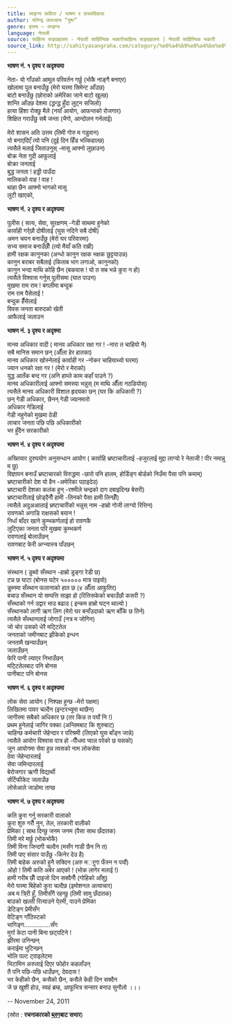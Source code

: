 ```yaml
---
title: व्यङ्ग्य कविता / भाषण र वास्तविकता
author: योगेन्द्र उपाध्याय “पुष्प”
genre: हास्य – व्यङ्ग्य
language: नेपाली
source: साहित्य सङ्ग्रहालय - नेपाली साहित्यिक भकारीसाहित्य सङ्ग्रहालय | नेपाली साहित्यिक भकारी
source_link: http://sahityasangraha.com/category/%e0%a4%b9%e0%a4%be%e0%a4%b8%e0%a5%8d%e0%a4%af-%e0%a4%b5%e0%a5%8d%e0%a4%af%e0%a4%99%e0%a5%8d%e0%a4%97%e0%a5%8d%e0%a4%af/
---
```


**भाषण नं. १ दृश्य र अदृश्यमा**

नेता- यो गाँउको आमूल परिवर्तन गर्छु (भोकै नाङ्गै बनाएर)  
खोलामा पुल बनाउँछु (मेरो घरमा सिमेन्ट आँउछ)  
बाटो बनाउँछु (छोराको अमेरिका जाने बाटो खुल्छ)  
शान्ति आँउछ देशमा (द्धन्द्ध हुँदा लुट्न सजिलो)  
हत्या हिंशा रोक्छु मैले (नयाँ आयोग, आफन्तको रोजगार)  
शिक्षित गराउँछु सबै जन्ता (भैगो, आन्दोलन गर्नलाई)

मेरो शासन अति उत्तम (तिमी गोरु म गडुवान)  
यो बनाएदिएँ त्यो पनि (दुई दिन हिँड भत्किहाल्छ)  
त्यसैले मलाई जिताउनुस् -मासु आफ्नो लुछाउन)  
बोक्र नेता गुदी आफूलाई  
बोक्रा जनताई  
बुद्ध जनता ! हड्डी पाउँदा  
मालिकको वाह ! वाह !  
थाहा छैन आफ्नो भागको मासु  
लुटी खाएको,

**भाषण नं. २ दृश्य र अदृश्यमा**

पुलीस ( सत्य, सेवा, सुरक्षणम् -गेडी साथमा हुनेको  
कार्वाही गर्र्छौ दोषीलाई (घुस नदिने सबै दोषी)  
अमन चयन बनाउँछु (मेरो घर परिवारमा)  
सभ्य समाज बनाउँछौँ (त्यो मैयाँ कति राम्री)  
हामी रक्षक कानुनका (अन्धो कानुन रक्षक भक्षक छुट्टयाउन्न)  
कानुन बराबर सबैलाई (किताब भाग लगाओ, कानुनको)  
कानुन भन्दा माथि कोहि छैन (बकवास ! यो त सब भन्ने कुरा न हो)  
त्यसैले विश्वास गर्नुस् पुलीसमा (घात पाउन)  
मुखमा राम राम ! बगलीमा बन्दुक  
राम राम पैसेलाई !  
बन्दुक हैँसेलाई  
विवस जनता बारुदको खेती  
आफैलाई जलाउन

**भाषण नं. ३ दृश्य र अदृश्मा**

मानव अधिकार वादी ( मानव अधिकार रक्षा गर ! -नारा त चाहियो नै)  
सबै मानिस समान छन् (औँला हेर हातका)  
मानव अधिकार खोस्नेलाई कार्वाही गर -नोकर चाहियाथ्यो घरमा)  
ज्यान धनको रक्षा गर ! (मेरो र मेराको)  
युद्ध आतँक बन्द गर (अनि हाम्ले काम कहाँ पाउने ?)  
मानव अधिकारीलाई आफ्नो समस्या भन्नुस् (म माथि औँला नठडियोस्)  
त्यसैले मानव अधिकारी विशाल हृदयका छन् (घर कि अधिकारी ?)  
छन् गेडी अधिकार, छैनन् गेडी ज्यानमारो  
अधिकार गेडिलाई  
गेडी नहुनेको मुखमा ठेडी  
लाचार जनता पछि पछि अधिकारीको  
भर हुँदैन सरकारीको

**भाषण नं. ४ दृश्य र अदृश्यमा**

अख्तियार दुरुपयोग अनुसन्धान आयोग ( कार्वाहि भ्रष्टाचारीलाई -हजुरलाई मुद्दा लाग्यो रे नेताजी ! पीर नमान्नु म छु)  
विज्ञापन बनाउँ भ्रष्टाचारको विरुद्धमा -छारो पनि हालम, होर्डिङ्ग बोर्डको निउँमा पैसा पनि कमाम्)  
भ्रष्टाचारीको देश यो हैन -अमेरिका पठाइदेउ)  
भ्रष्टाचारी देशका कलंक हुन् -रश्मीले चन्द्रको दाग दबाइदिन्छ बेसरी)  
भ्रष्टाचारीलाई छोड्दैनौँ हामी -तिनको पैसा हामी लिन्छौँ)  
त्यसैले अदुअआलाई भ्रष्टाचारीको भन्नुस् नाम -हाम्रो गोजी लाग्यो रित्तिन)  
रावणको अगाडि राक्षसको बयान !  
निर्धा बाँदर खाने कुम्भकर्णलाई हो रावणकै  
लुटिएका जनता परि मुखमा कुम्भकर्ण  
रावणलाई बोलाउँछन्  
रावणबाट फेरी अग्न्यास्त्र पाँउछन्

**भाषण नं. ५ दृश्य र अदृश्यमा**

संस्थान ( डुब्यो सँस्थान -हाम्रो डुङ्गा रेडी छ)  
टन्न छ घाटा (बोनस घटेर ५००००० मात्र पाइयो)  
डुब्नमा सँस्थान फलानाको हात छ (४ औँला आफुतिर)  
बचाउ सँस्थान यो सम्पत्ति साझा हो (रित्तिसकेको बचाउँछौ कसरी ?)  
सँस्थाको गर्न उद्वार भाउ बढाउ ( इन्कम हाम्रो घट्न थाल्यो )  
सँस्थानको लागी ऋण लिग (मेरो घर बनाँउदाको ऋण बाँकि छ तिर्न)  
त्यसैले सँस्थानलाई जोगाउँ (नत्र म जोगिन)  
जो चोर उसको धेरै मटि्टतेल  
जनताको जमीनबाट झीकेको इन्धन  
जनतामै खन्याउँछन्  
जलाउँछन्  
फेरि पानी ल्याएर निभाउँछन्  
मटि्टतेलबाट पनि बोनस  
पानीबाट पनि बोनस

**भाषण नं. ६ दृश्य र अदृश्यमा**

लोक सेवा आयोग ( निश्पक्ष हुन्छ -मेरो पक्षमा)  
लिखितमा पावर चल्दैन (इन्टरभ्यूमा थाछैन)  
जागीरमा सबैको अधिकार छ (तर किन्न त पर्यो नि !)  
प्रथम हुनेलाई जागिर पक्का (अन्तिमबाट कि शुरुबाट)  
चाहिन्छ कर्मचारी जेहेन्दार र परिश्रमी (लिएको घुस बाँड्न जान्ने)  
त्यसैले आयोग विश्वास पात्र हो -पीँधमा प्वाल परेको छ यसको)  
जुन आयोगमा सेवा हुन्न त्यसको नाम लोकसेवा  
ठेवा जेहेन्दारलाई  
सेवा जमिन्दारलाई  
बेरोजगार ऋणी विद्यार्थी  
र्सर्टिफीकेट जलाउँछ  
लोसेआले जाडोमा ताप्छ

**भाषण नं. ७ दृश्य र अदृश्यमा**

कति कुरा गर्नु सरकारी वालाको  
कुरा शुरु गरौँ नुन, तेल, तरकारी वालीको  
प्रेमिका ( साथ दिन्छु जनम जनम (पैसा साथ छँदातक)  
तिमी मरे मर्छु (भोकभोकै)  
तिमी विना जिन्दगी चल्दैन (मसँग गाडी छैन नि त)  
तिमी पाए संसार पाउँछु -किनेर देउ है)  
तिमी बाहेक अरुको हुनै सक्दिन (अरु मर्ुगा फँस्न न पर्यो)  
ओहो ! तिमी कति अबेर आएको ! (भोक लागेर मलाई !)  
हामी गरीब छौँ दाइजो दिन सक्दैनौँ (गोहिको आँशु)  
मेरो घरमा बिहेको कुरा चल्दैछ (इमोशनल अत्याचार)  
अब म त्रि्री हुँ, तिमीसँगै रहन्छु (तिमी सामु छँदातक)  
बाउको खल्ती रित्याउने पे्रमी, पाउने प्रेमिका  
डेटिङ्ग प्रेमीसँग  
वेटिङ्ग गाँठिस्टको  
भागिङ्ग...............सँग  
मुर्गा केटा पानी बिना छट्पटिने !  
झीरमा उनिन्छन्  
कराईमा भुटिन्छन्  
भोलि पल्ट ट्वाइलेटमा  
भिटामिन अरुलाई दिएर फोहोर कहलाँउन्  
तै पनि पछि-पछि धाउँछन्, देवदास !  
भर केहीको छैन, कसैको छैन, कसैले केही दिन सक्दैन  
जे छ खुशी होउ, स्वहं ब्रम्ह, आफूभित्र सन्सार बनाउ सुनौलो ।।।

-- November 24, 2011

(स्रोत : **रचनाकारको [ब्लग](http://yogendrasamaj.blogspot.com)बाट सभार**)
